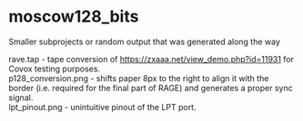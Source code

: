 # moscow128_bits
Smaller subprojects or random output that was generated along the way  

rave.tap - tape conversion of https://zxaaa.net/view_demo.php?id=11931 for Covox testing purposes.  
p128_conversion.png - shifts paper 8px to the right to align it with the border (i.e. required for the final part of RAGE) and generates a proper sync signal.  
lpt_pinout.png - unintuitive pinout of the LPT port.  
